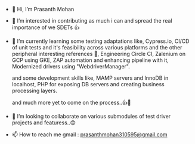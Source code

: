 - 👋 Hi, I’m Prasanth Mohan
- 👀 I’m interested in contributing as much i can and spread the real importance of we SDETs 👍
- 🌱 I’m currently learning some testing adaptations like,
          Cypress.io,
          CI/CD of unit tests and it's feasibility across various platforms and the other peripheral interesting references 🙌,
          Engineering Circle CI,
          Zalenium on GCP using GKE,
          ZAP automation and enhancing pipeline with it,
          Modernized drivers using "WebdriverManager".
          

     and some development skills like,
          MAMP servers and InnoDB in localhost,
          PHP for exposing DB servers and creating business processing layers.

     and much more yet to come on the process..👍💪
          
          
- 💞️ I’m looking to collaborate on various submodules of test driver projects and featuress..😊
- 📫 How to reach me 
      gmail : prasanthmohan310595@gmail.com

<!---
prasanthmohan310595/prasanthmohan310595 is a ✨ special ✨ repository because its `README.md` (this file) appears on your GitHub profile.
You can click the Preview link to take a look at your changes.
--->
